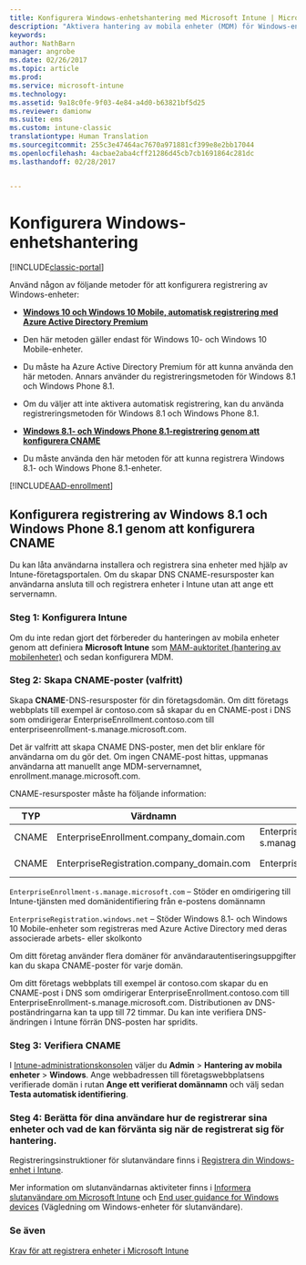 ```yaml
---
title: Konfigurera Windows-enhetshantering med Microsoft Intune | Microsoft Docs
description: "Aktivera hantering av mobila enheter (MDM) för Windows-enheter med Microsoft Intune."
keywords: 
author: NathBarn
manager: angrobe
ms.date: 02/26/2017
ms.topic: article
ms.prod: 
ms.service: microsoft-intune
ms.technology: 
ms.assetid: 9a18c0fe-9f03-4e84-a4d0-b63821bf5d25
ms.reviewer: damionw
ms.suite: ems
ms.custom: intune-classic
translationtype: Human Translation
ms.sourcegitcommit: 255c3e47464ac7670a971881cf399e8e2bb17044
ms.openlocfilehash: 4acbae2aba4cff21286d45cb7cb1691864c281dc
ms.lasthandoff: 02/28/2017


---
```


# <a name="set-up-windows-device-management"></a>Konfigurera Windows-enhetshantering

[!INCLUDE[classic-portal](../includes/classic-portal.md)]

Använd någon av följande metoder för att konfigurera registrering av Windows-enheter:

- [**Windows 10 och Windows 10 Mobile, automatisk registrering med Azure Active Directory Premium**](#set-up-windows-10-and-windows-10-mobile-automatic-enrollment-with-azure-active-directory-premium)
 -  Den här metoden gäller endast för Windows 10- och Windows 10 Mobile-enheter.
 -  Du måste ha Azure Active Directory Premium för att kunna använda den här metoden. Annars använder du registreringsmetoden för Windows 8.1 och Windows Phone 8.1.
 -  Om du väljer att inte aktivera automatisk registrering, kan du använda registreringsmetoden för Windows 8.1 och Windows Phone 8.1.


- [**Windows 8.1- och Windows Phone 8.1-registrering genom att konfigurera CNAME**](#set-up-windows-81-and-windows-phone-81-enrollment-by-configuring-cname)
 - Du måste använda den här metoden för att kunna registrera Windows 8.1- och Windows Phone 8.1-enheter.

[!INCLUDE[AAD-enrollment](../includes/win10-automatic-enrollment-aad.md)]

## <a name="set-up-windows-81-and-windows-phone-81-enrollment-by-configuring-cname"></a>Konfigurera registrering av Windows 8.1 och Windows Phone 8.1 genom att konfigurera CNAME
Du kan låta användarna installera och registrera sina enheter med hjälp av Intune-företagsportalen. Om du skapar DNS CNAME-resursposter kan användarna ansluta till och registrera enheter i Intune utan att ange ett servernamn.

### <a name="step-1-set-up-intune"></a>Steg 1: Konfigurera Intune

Om du inte redan gjort det förbereder du hanteringen av mobila enheter genom att definiera **Microsoft Intune** som [MAM-auktoritet (hantering av mobilenheter)](prerequisites-for-enrollment.md#step-2-set-mdm-authority) och sedan konfigurera MDM.

### <a name="step-2-create-cnames-optional"></a>Steg 2: Skapa CNAME-poster (valfritt)

Skapa **CNAME**-DNS-resursposter för din företagsdomän. Om ditt företags webbplats till exempel är contoso.com så skapar du en CNAME-post i DNS som omdirigerar EnterpriseEnrollment.contoso.com till enterpriseenrollment-s.manage.microsoft.com.


   Det är valfritt att skapa CNAME DNS-poster, men det blir enklare för användarna om du gör det. Om ingen CNAME-post hittas, uppmanas användarna att manuellt ange MDM-servernamnet, enrollment.manage.microsoft.com.

   CNAME-resursposter måste ha följande information:

  |TYP|Värdnamn|Pekar på|TTL|
  |--------|-------------|-------------|-------|
  |CNAME|EnterpriseEnrollment.company_domain.com|EnterpriseEnrollment-s.manage.microsoft.com |1 timme|
  |CNAME|EnterpriseRegistration.company_domain.com|EnterpriseRegistration.windows.net|1 timme|

  `EnterpriseEnrollment-s.manage.microsoft.com` – Stöder en omdirigering till Intune-tjänsten med domänidentifiering från e-postens domännamn

  `EnterpriseRegistration.windows.net` – Stöder Windows 8.1- och Windows 10 Mobile-enheter som registreras med Azure Active Directory med deras associerade arbets- eller skolkonto

  Om ditt företag använder flera domäner för användarautentiseringsuppgifter kan du skapa CNAME-poster för varje domän.

  Om ditt företags webbplats till exempel är contoso.com skapar du en CNAME-post i DNS som omdirigerar EnterpriseEnrollment.contoso.com till EnterpriseEnrollment-s.manage.microsoft.com. Distributionen av DNS-poständringarna kan ta upp till 72 timmar. Du kan inte verifiera DNS-ändringen i Intune förrän DNS-posten har spridits.

### <a name="step-3-verify-cname"></a>Steg 3: Verifiera CNAME

I [Intune-administrationskonsolen](http://manage.microsoft.com) väljer du **Admin** &gt; **Hantering av mobila enheter** &gt; **Windows**. Ange webbadressen till företagswebbplatsens verifierade domän i rutan **Ange ett verifierat domännamn** och välj sedan **Testa automatisk identifiering**.

### <a name="step-4-tell-your-users-how-to-enroll-their-devices-and-what-to-expect-after-theyre-brought-into-management"></a>Steg 4: Berätta för dina användare hur de registrerar sina enheter och vad de kan förvänta sig när de registrerat sig för hantering.

   Registreringsinstruktioner för slutanvändare finns i [Registrera din Windows-enhet i Intune](https://docs.microsoft.com/intune/enduser/enroll-your-device-in-intune-windows).

   Mer information om slutanvändarnas aktiviteter finns i [Informera slutanvändare om Microsoft Intune](https://docs.microsoft.com/intune/deploy-use/what-to-tell-your-end-users-about-using-microsoft-intune) och [End user guidance for Windows devices](../enduser/using-your-windows-device-with-intune.md) (Vägledning om Windows-enheter för slutanvändare).

### <a name="see-also"></a>Se även
[Krav för att registrera enheter i Microsoft Intune](prerequisites-for-enrollment.md)

